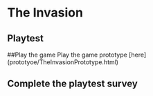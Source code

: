 # The Invasion
## Playtest

##Play the game
Play the game prototype [here] (prototyoe/TheInvasionPrototype.html)

## Complete the playtest survey

